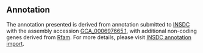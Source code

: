 

Annotation
----------

The annotation presented is derived from annotation submitted to
[INSDC](http://www.insdc.org) with the assembly accession
[GCA\_000697665.1](http://www.ebi.ac.uk/ena/data/view/GCA_000697665.1),
with additional non-coding genes derived from
[Rfam](http://rfam.xfam.org/). For more details, please visit [INSDC
annotation
import](http://ensemblgenomes.org/info/data/insdc_annotation).
